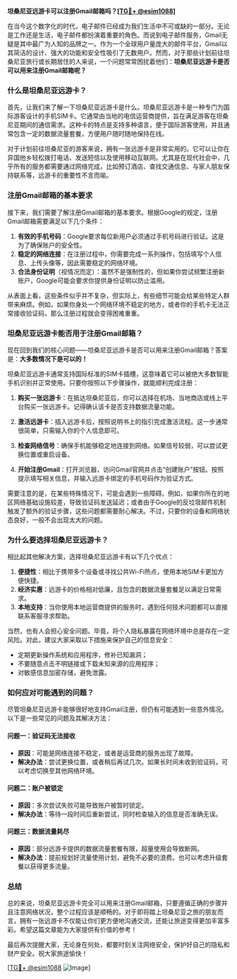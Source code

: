**坦桑尼亚远游卡可以注册Gmail邮箱吗？[[TG💪+ @esim1088](https://t.me/s/esim1088)]**

在当今这个数字化的时代，电子邮件已经成为我们生活中不可或缺的一部分。无论是工作还是生活，电子邮件都扮演着重要的角色。而说到电子邮件服务，Gmail无疑是其中最广为人知的品牌之一。作为一个全球用户量庞大的邮件平台，Gmail以其简洁的设计、强大的功能和安全性吸引了无数用户。然而，对于那些计划前往坦桑尼亚旅行或长期居住的人来说，一个问题常常困扰着他们：**坦桑尼亚远游卡是否可以用来注册Gmail邮箱呢？**

### **什么是坦桑尼亚远游卡？**

首先，让我们来了解一下坦桑尼亚远游卡是什么。坦桑尼亚远游卡是一种专门为国际游客设计的手机SIM卡。它通常由当地的电信运营商提供，旨在满足游客在坦桑尼亚期间的通信需求。这种卡的特点是支持多种语言，便于国际游客使用，并且通常包含一定的数据流量套餐，方便用户随时随地保持在线。

对于计划前往坦桑尼亚的游客来说，拥有一张远游卡是非常实用的。它可以让你在异国他乡轻松拨打电话、发送短信以及使用移动互联网。尤其是在现代社会中，几乎所有的服务都需要通过网络完成，比如预订酒店、查找交通信息、与家人朋友保持联系等，远游卡的重要性不言而喻。

### **注册Gmail邮箱的基本要求**

接下来，我们需要了解注册Gmail邮箱的基本要求。根据Google的规定，注册Gmail邮箱需要满足以下几个条件：

1. **有效的手机号码**：Google要求每位新用户必须通过手机号码进行验证。这是为了确保账户的安全性。
2. **稳定的网络连接**：在注册过程中，你需要完成一系列操作，包括填写个人信息、上传头像等，因此需要稳定的网络环境。
3. **合法身份证明**（视情况而定）：虽然不是强制性的，但如果你尝试频繁注册新账户，Google可能会要求你提供身份证明以防止滥用。

从表面上看，这些条件似乎并不复杂，但实际上，有些细节可能会给某些特定人群带来麻烦。例如，如果你身处一个网络环境不稳定的地方，或者你的手机卡无法正常接收验证码，那么注册过程就会变得困难重重。

### **坦桑尼亚远游卡能否用于注册Gmail邮箱？**

现在回到我们的核心问题——坦桑尼亚远游卡是否可以用来注册Gmail邮箱？答案是：**大多数情况下是可以的！**

坦桑尼亚远游卡通常支持国际标准的SIM卡插槽，这意味着它可以被绝大多数智能手机识别并正常使用。只要你按照以下步骤操作，就能顺利完成注册：

1. **购买一张远游卡**：在抵达坦桑尼亚后，你可以选择在机场、当地商店或线上平台购买一张远游卡。记得确认该卡是否支持数据流量功能。
   
2. **激活远游卡**：插入远游卡后，按照说明书上的指引完成激活流程。这一步通常很简单，只需输入你的个人信息即可。

3. **检查网络信号**：确保手机能够稳定地连接到网络。如果信号较弱，可以尝试更换位置或重启设备。

4. **开始注册Gmail**：打开浏览器，访问Gmail官网并点击“创建账户”按钮。按照提示填写相关信息，并输入远游卡绑定的手机号码作为验证方式。

需要注意的是，在某些特殊情况下，可能会遇到一些障碍。例如，如果你所在的地区网络基础设施较差，导致验证码发送延迟；或者由于Google的反垃圾邮件机制触发了额外的验证步骤，这些问题都需要耐心解决。不过，只要你的设备和网络状态良好，一般不会出现太大的问题。

### **为什么要选择坦桑尼亚远游卡？**

相比起其他解决方案，选择坦桑尼亚远游卡有以下几个优点：

1. **便捷性**：相比于携带多个设备或寻找公共Wi-Fi热点，使用本地SIM卡更加方便快捷。
2. **经济实惠**：远游卡的价格相对低廉，且包含的数据流量套餐足以满足日常需求。
3. **本地支持**：当你使用本地运营商提供的服务时，遇到任何技术问题都可以直接联系客服寻求帮助。

当然，也有人会担心安全问题。毕竟，将个人隐私暴露在网络环境中总是存在一定风险。对此，建议大家采取以下措施来保护自己的信息安全：

- 定期更新操作系统和应用程序，修补已知漏洞；
- 不要随意点击不明链接或下载未知来源的应用程序；
- 对敏感信息加密存储，避免泄露。

### **如何应对可能遇到的问题？**

尽管坦桑尼亚远游卡能够很好地支持Gmail注册，但仍有可能遇到一些意外情况。以下是一些常见的问题及其解决方法：

#### **问题一：验证码无法接收**
- **原因**：可能是网络连接不稳定，或者是运营商的服务出现了故障。
- **解决办法**：尝试更换位置，或者稍后再试几次。如果长时间未收到验证码，可以考虑切换至其他网络环境。

#### **问题二：账户被锁定**
- **原因**：多次尝试失败可能导致账户被暂时锁定。
- **解决办法**：等待一段时间后重新尝试，同时检查输入的信息是否准确无误。

#### **问题三：数据流量耗尽**
- **原因**：部分远游卡提供的数据流量套餐有限，超量使用会导致断网。
- **解决办法**：提前规划好流量使用计划，避免不必要的浪费。也可以考虑升级套餐以获得更多流量。

### **总结**

总的来说，坦桑尼亚远游卡完全可以用来注册Gmail邮箱，只要遵循正确的步骤并且注意网络状况，整个过程应该是顺畅的。对于即将踏上坦桑尼亚之旅的朋友而言，拥有一张远游卡不仅能让你们更方便地沟通交流，还能让旅途变得更加丰富多彩。希望这篇文章能为大家提供有价值的参考！

最后再次提醒大家，无论身在何处，都要时刻关注网络安全，保护好自己的隐私和财产安全。祝大家旅途愉快！

[[TG💪+ @esim1088](https://t.me/s/esim1088) ![Image](https://i.postimg.cc/4NQfJmqS/Snipaste-2025-05-13-00-14-12.png)]